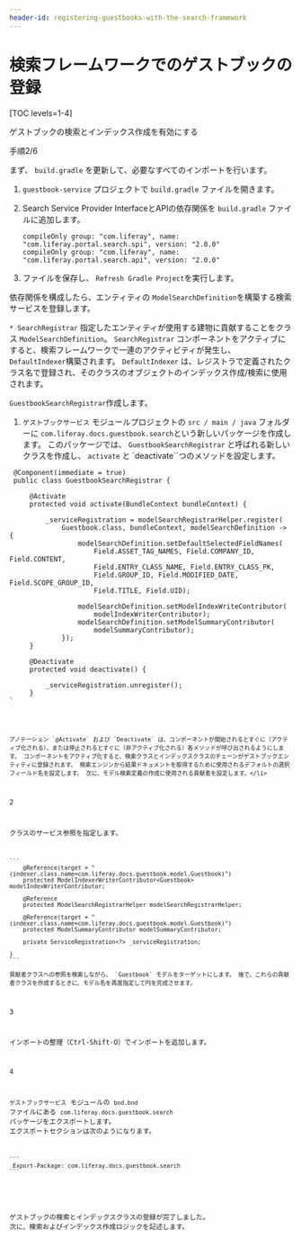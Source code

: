 ```yaml
---
header-id: registering-guestbooks-with-the-search-framework
---
```


# 検索フレームワークでのゲストブックの登録

[TOC levels=1-4]

<div class="learn-path-step row">
    <p id="stepTitle">ゲストブックの検索とインデックス作成を有効にする</p><p>手順2/6</p>
</div>

まず、 `build.gradle` を更新して、必要なすべてのインポートを行います。

1.  `guestbook-service` プロジェクトで `build.gradle` ファイルを開きます。

2.  Search Service Provider InterfaceとAPIの依存関係を `build.gradle` ファイルに追加します。
   
        compileOnly group: "com.liferay", name: "com.liferay.portal.search.spi", version: "2.0.0"
        compileOnly group: "com.liferay", name: "com.liferay.portal.search.api", version: "2.0.0"

3.  ファイルを保存し、 `Refresh Gradle Project`を実行します。

依存関係を構成したら、エンティティの `ModelSearchDefinition`を構築する検索サービスを登録します。

`* SearchRegistrar` 指定したエンティティが使用する建物に貢献することをクラス `ModelSearchDefinition`。 `SearchRegistrar` コンポーネントをアクティブにすると、検索フレームワークで一連のアクティビティが発生し、 `DefaultIndexer`構築されます。 `DefaultIndexer` は、レジストラで定義されたクラス名で登録され、そのクラスのオブジェクトのインデックス作成/検索に使用されます。

`GuestbookSearchRegistrar`作成します。

1.  `ゲストブックサービス` モジュールプロジェクトの `src / main / java` フォルダーに `com.liferay.docs.guestbook.search`という新しいパッケージを作成します。 このパッケージでは、 `GuestbookSearchRegistrar` と呼ばれる新しいクラスを作成し、 `activate` と `deactivate``つのメソッドを設定します。</p>

<pre><code> @Component(immediate = true)
 public class GuestbookSearchRegistrar {

     @Activate
     protected void activate(BundleContext bundleContext) {

         _serviceRegistration = modelSearchRegistrarHelper.register(
             Guestbook.class, bundleContext, modelSearchDefinition -> {
                 modelSearchDefinition.setDefaultSelectedFieldNames(
                     Field.ASSET_TAG_NAMES, Field.COMPANY_ID, Field.CONTENT,
                     Field.ENTRY_CLASS_NAME, Field.ENTRY_CLASS_PK,
                     Field.GROUP_ID, Field.MODIFIED_DATE, Field.SCOPE_GROUP_ID,
                     Field.TITLE, Field.UID);

                 modelSearchDefinition.setModelIndexWriteContributor(
                     modelIndexWriterContributor);
                 modelSearchDefinition.setModelSummaryContributor(
                     modelSummaryContributor);
             });
     }

     @Deactivate
     protected void deactivate() {

         _serviceRegistration.unregister();
     }
`</pre>

    アノテーション `@Activate` および `Deactivate` は、コンポーネントが開始されるとすぐに（アクティブ化される）、または停止されるとすぐに（非アクティブ化される）各メソッドが呼び出されるようにします。 コンポーネントをアクティブ化すると、検索クラスとインデックスクラスのチェーンがゲストブックエンティティに登録されます。 検索エンジンから結果ドキュメントを取得するために使用されるデフォルトの選択フィールド名を設定します。 次に、モデル検索定義の作成に使用される貢献者を設定します。</li>

2

クラスのサービス参照を指定します。

    ``` 
        @Reference(target = "(indexer.class.name=com.liferay.docs.guestbook.model.Guestbook)")
        protected ModelIndexerWriterContributor<Guestbook> modelIndexWriterContributor;

        @Reference
        protected ModelSearchRegistrarHelper modelSearchRegistrarHelper;

        @Reference(target = "(indexer.class.name=com.liferay.docs.guestbook.model.Guestbook)")
        protected ModelSummaryContributor modelSummaryContributor;

        private ServiceRegistration<?> _serviceRegistration;

    }
    ```

    貢献者クラスへの参照を検索しながら、 `Guestbook` モデルをターゲットにします。 後で、これらの貢献者クラスを作成するときに、モデル名を再度指定して円を完成させます。

3

インポートの整理（Ctrl-Shift-O）でインポートを追加します。

4

`ゲストブックサービス` モジュールの `bnd.bnd` ファイルにある `com.liferay.docs.guestbook.search` パッケージをエクスポートします。 エクスポートセクションは次のようになります。

    ``` 
     Export-Package: com.liferay.docs.guestbook.search
    ```
</ol>

ゲストブックの検索とインデックスクラスの登録が完了しました。 次に、検索およびインデックス作成ロジックを記述します。
